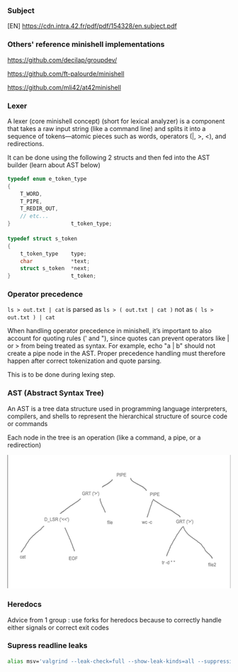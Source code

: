 ### Subject

[EN] https://cdn.intra.42.fr/pdf/pdf/154328/en.subject.pdf

### Others' reference minishell implementations

https://github.com/decilap/groupdev/

https://github.com/ft-palourde/minishell

https://github.com/mli42/at42minishell

### Lexer

A lexer (core minishell concept) (short for lexical analyzer) is a component that takes a raw input string (like a command line) and splits it into a sequence of tokens—atomic pieces such as words, operators (|, >, <), and redirections.

It can be done using the following 2 structs and then fed into the AST builder (learn about AST below)

```c
typedef enum e_token_type
{
	T_WORD,
	T_PIPE,
	T_REDIR_OUT,
    // etc...
}					t_token_type;

typedef struct s_token
{
	t_token_type	type;
	char			*text;
	struct s_token	*next;
}					t_token;
```

### Operator precedence

`ls > out.txt | cat` is parsed as `ls > ( out.txt | cat )` not as `( ls > out.txt ) | cat`

When handling operator precedence in minishell, it’s important to also account for quoting rules (' and "), since quotes can prevent operators like | or > from being treated as syntax. For example, echo "a | b" should not create a pipe node in the AST. Proper precedence handling must therefore happen after correct tokenization and quote parsing.

This is to be done during lexing step.

### AST (Abstract Syntax Tree)

An AST is a tree data structure used in programming language interpreters, compilers, and shells to represent the hierarchical structure of source code or commands

Each node in the tree is an operation (like a command, a pipe, or a redirection)

![AST for Minishell](https://raw.githubusercontent.com/arilebedey/42Paris/refs/heads/main/minishell/The%20Minishell%20Abstract%20Syntaxt%20Tree.png)

### Heredocs

Advice from 1 group : use forks for heredocs because to correctly handle either signals or correct exit codes

### Supress readline leaks

```sh
alias msv='valgrind --leak-check=full --show-leak-kinds=all --suppressions=valgrind.supp ./minishell'
```
